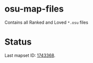 # osu-map-files

Contains all Ranked and Loved `*.osu` files

# Status

Last mapset ID: [1743368](https://osu.ppy.sh/beatmapsets/1743368).
